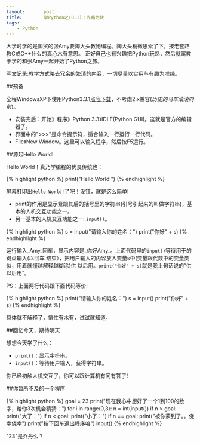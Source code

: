 ```yaml
---
layout:       post
title:        学Python之(0.1)：先睹为快
tags:
    - Python
---
```


大学时学的是国贸的张Amy要陶大头教她编程。陶大头稍微思索了下，按老套路教C或C++什么的真心木有意思。
正好自己也有兴趣把Python玩熟，然后就寓教于学的和张Amy一起开始了Python之旅。

写文记录:教学方式略去冗余的繁琐的内容，一切尽量以实用与有趣为准绳。

##预备

全程WindowsXP下使用Python3.3.1[点我下载](http://www.python.org/ftp/python/3.3.1/python-3.3.1.msi)，不考虑2.x兼容(_历史的马车滚滚向前_)。

* 安装完后：开始》程序》Python 3.3》IDLE(Python GUI)。这就是官方的编辑器了。
* 界面中的">>>"是命令提示符，适合输入一行运行一行代码。
* File》New Window。这里可以输入程序，然后按F5运行。

##源起Hello World!

Hello World！真乃学编程的优良传统也：

{% highlight python %}
print("Hello World!")
{% endhighlight %}

屏幕打印出`Hello World!`了吧！没错，就是这么简单!

* print的作用是显示紧跟其后的括号里的字符串(引号引起来的叫做字符串)，基本的人机交互功能之一。
* 另一基本的人机交互功能之一: `input()`。

{% highlight python %}
s = input("请输入你的姓名：")
print("你好" + s)
{% endhighlight %}

运行输入_Amy_回车，显示内容是_你好Amy_。上面代码里的`input()`等待用于的键盘输入(以回车
结束），把用户输入的内容放入变量s中(变量跟代数中的变量类似，用着就懂越解释越糊涂)供
以后用。`print("你好" + s)`就是我上句话说的”供以后用“。


PS：上面两行代码跟下面代码等价:

{% highlight python %}
print("请输入你的姓名：")
s = input()
print("你好" + s)
{% endhighlight %}

具体就不解释了，悟性有木有，试试就知道。

##回忆今天，期待明天

想想今天学了什么：

* `print()`：显示字符串。
* `input()`：等待用户输入，获得字符串。

你已经初触人机交互了，你可以跟计算机有问有答了!

##你暂所不及的一个程序

{% highlight python %}
goal = 23
print("现在我心中想好了一个1到100的数字，给你3次机会猜猜：")
for i in range(0,3):
    n = int(input())
    if n > goal:
        print("大了：")
    if n < goal:
        print("小了：")
    if n == goal:
        print("被你蒙到了。。侥幸侥幸")
print("按下回车退出程序咯")
input()
{% endhighlight %}

"23"是乔丹么？


    





